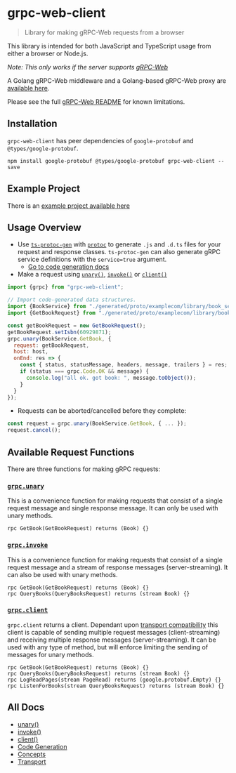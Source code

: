 # grpc-web-client
> Library for making gRPC-Web requests from a browser

This library is intended for both JavaScript and TypeScript usage from either a browser or Node.js.

*Note: This only works if the server supports [gRPC-Web](https://github.com/grpc/grpc/blob/master/doc/PROTOCOL-WEB.md)*

A Golang gRPC-Web middleware and a Golang-based gRPC-Web proxy are [available here](https://github.com/improbable-eng/grpc-web).

Please see the full [gRPC-Web README](https://github.com/improbable-eng/grpc-web) for known limitations.

## Installation

`grpc-web-client` has peer dependencies of `google-protobuf` and `@types/google-protobuf`.

`npm install google-protobuf @types/google-protobuf grpc-web-client --save`

## Example Project

There is an [example project available here](https://github.com/improbable-eng/grpc-web/tree/master/example)

## Usage Overview
* Use [`ts-protoc-gen`](https://www.npmjs.com/package/ts-protoc-gen) with [`protoc`](https://github.com/google/protobuf) to generate `.js` and `.d.ts` files for your request and response classes. `ts-protoc-gen` can also generate gRPC service definitions with the `service=true` argument.
  * [Go to code generation docs](docs/code-generation)
* Make a request using [`unary()`](unary), [`invoke()`](invoke) or [`client()`](client)

```javascript
import {grpc} from "grpc-web-client";

// Import code-generated data structures.
import {BookService} from "./generated/proto/examplecom/library/book_service_pb_service";
import {GetBookRequest} from "./generated/proto/examplecom/library/book_service_pb";

const getBookRequest = new GetBookRequest();
getBookRequest.setIsbn(60929871);
grpc.unary(BookService.GetBook, {
  request: getBookRequest,
  host: host,
  onEnd: res => {
    const { status, statusMessage, headers, message, trailers } = res;
    if (status === grpc.Code.OK && message) {
      console.log("all ok. got book: ", message.toObject());
    }
  }
});
```

* Requests can be aborted/cancelled before they complete:

```javascript
const request = grpc.unary(BookService.GetBook, { ... });
request.cancel();
```

## Available Request Functions

There are three functions for making gRPC requests:

### [`grpc.unary`](docs/unary)
This is a convenience function for making requests that consist of a single request message and single response message. It can only be used with unary methods.

```
rpc GetBook(GetBookRequest) returns (Book) {}
```

### [`grpc.invoke`](docs/invoke)
This is a convenience function for making requests that consist of a single request message and a stream of response messages (server-streaming). It can also be used with unary methods.

```
rpc GetBook(GetBookRequest) returns (Book) {}
rpc QueryBooks(QueryBooksRequest) returns (stream Book) {}
```

### [`grpc.client`](docs/client)
`grpc.client` returns a client. Dependant upon [transport compatibility](docs/transport) this client is capable of sending multiple request messages (client-streaming) and receiving multiple response messages (server-streaming). It can be used with any type of method, but will enforce limiting the sending of messages for unary methods.

```
rpc GetBook(GetBookRequest) returns (Book) {}
rpc QueryBooks(QueryBooksRequest) returns (stream Book) {}
rpc LogReadPages(stream PageRead) returns (google.protobuf.Empty) {}
rpc ListenForBooks(stream QueryBooksRequest) returns (stream Book) {}
```


## All Docs

* [unary()](docs/unary)
* [invoke()](docs/invoke)
* [client()](docs/client)
* [Code Generation](docs/code-generation)
* [Concepts](docs/concepts)
* [Transport](docs/transport)
